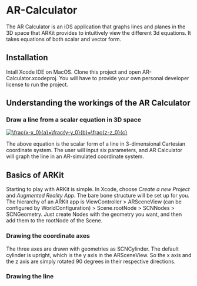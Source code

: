 # AR-Calculator

The AR Calculator is an iOS application that graphs lines and planes in the 3D space that ARKit provides to intuitively view the different 3d equations. It takes equations of both scalar and vector form.

## Installation

Intall Xcode IDE on MacOS. Clone this project and open AR-Calculator.xcodeproj. You will have to provide your own personal developer license to run the project.

## Understanding the workings of the AR Calculator

### Draw a line from a scalar equation in 3D space

<a href="https://www.codecogs.com/eqnedit.php?latex=\frac{x-x_0}{a}=\frac{y-y_0}{b}=\frac{z-z_0}{c}" target="_blank"><img src="https://latex.codecogs.com/gif.latex?\frac{x-x_0}{a}=\frac{y-y_0}{b}=\frac{z-z_0}{c}" title="\frac{x-x_0}{a}=\frac{y-y_0}{b}=\frac{z-z_0}{c}" /></a>

The above equation is the scalar form of a line in 3-dimensional Cartesian coordinate system. The user will input six parameters, and AR Calculator will graph the line in an AR-simulated coordinate system.

## Basics of ARKit

Starting to play with ARKit is simple. In Xcode, choose *Create a new Project* and *Augmented Reality App*. The bare bone structure will be set up for you. The hierarchy of an ARKit app is ViewController > ARSceneView (can be configured by WorldConfiguration) > Scene.rootNode > SCNNodes > SCNGeometry. Just create Nodes with the geometry you want, and then add them to the rootNode of the Scene. 

### Drawing the coordinate axes

The three axes are drawn with geometries as SCNCylinder. The default cylinder is upright, which is the y axis in the ARSceneView. So the x axis and the z axis are simply rotated 90 degrees in their respective directions. 

### Drawing the line 
